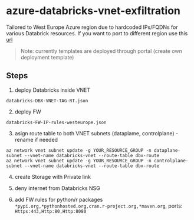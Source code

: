 # azure-databricks-vnet-exfiltration

Tailored to West Europe Azure region due to hardcoded IPs/FQDNs for various Databrick resources. If you want to port to different region use this [url](https://docs.microsoft.com/en-us/azure/databricks/administration-guide/cloud-configurations/azure/udr) 

> Note: currently templates are deployed through portal (create own deployment template)

## Steps

1. deploy Databricks inside VNET 

```databricks-DBX-VNET-TAG-RT.json```

2. deploy FW 

```databricks-FW-IP-rules-westeurope.json```

3. asign route table to both VNET subnets (dataplame, controlplane) - rename if needed

```
az network vnet subnet update -g YOUR_RESOURCE_GROUP -n dataplane-subnet --vnet-name databricks-vnet --route-table dbx-route
az network vnet subnet update -g YOUR_RESOURCE_GROUP -n controlplane-subnet --vnet-name databricks-vnet --route-table dbx-route
```

4. create Storage with Private link

5. deny internet from Databricks NSG

6. add FW rules for python/r packages `*pypi.org,*pythonhosted.org,cran.r-project.org,*maven.org`, ports: `Https:443,Http:80,Http:8080`
